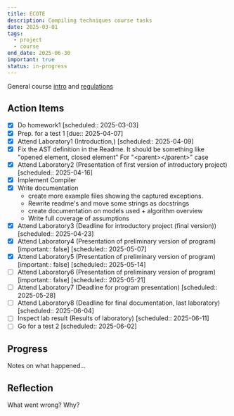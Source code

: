 ```yaml
---
title: ECOTE
description: Compiling techniques course tasks
date: 2025-03-01
tags:
  - project
  - course
end_date: 2025-06-30
important: true
status: in-progress
---
```


General course [intro](https://studia.elka.pw.edu.pl/f-raw/25L/103A-CSCSN-ISA-ECOTE/priv//ECOTE.pdf) and [regulations](https://studia.elka.pw.edu.pl/f-raw/25L/103A-CSCSN-ISA-ECOTE/priv//ECOTE-regL2025.pdf)

## Action Items

- [x] Do homework1  [scheduled:: 2025-03-03]
- [x] Prep. for a test 1  [due:: 2025-04-07]
- [x] Attend Laboratory1 (Introduction,)  [scheduled:: 2025-04-09]
- [x] Fix the AST definition in the Readme. It should be something like "opened element, closed element" For "\<parent>\</parent>" case
- [x] Attend Laboratory2 (Presentation of first version of introductory project)  [scheduled:: 2025-04-16]
- [x] Implement Compiler
- [x] Write documentation
    - create more example files showing the captured exceptions. 
    - Rewrite readme's and move some strings as docstrings
    - create documentation on models used + algorithm overview
    - Write full coverage of assumptions
- [x] Attend Laboratory3 (Deadline for introductory project (final version))  [scheduled:: 2025-04-23]
- [x] Attend Laboratory4 (Presentation of preliminary version of program) [important:: false] [scheduled:: 2025-05-07]
- [x] Attend Laboratory5 (Presentation of preliminary version of program) [important:: false] [scheduled:: 2025-05-14]
- [ ] Attend Laboratory6 (Presentation of preliminary version of program) [important:: false] [scheduled:: 2025-05-21]
- [ ] Attend Laboratory7 (Deadline for program presentation)  [scheduled:: 2025-05-28]
- [ ] Attend Laboratory8 (Deadline for final documentation, last laboratory)  [scheduled:: 2025-06-04]
- [ ] Inspect lab result  (Results of laboratory)  [scheduled:: 2025-06-11]
- [ ] Go for a test 2  [scheduled:: 2025-06-02]

## Progress

Notes on what happened...

## Reflection

What went wrong? Why?
